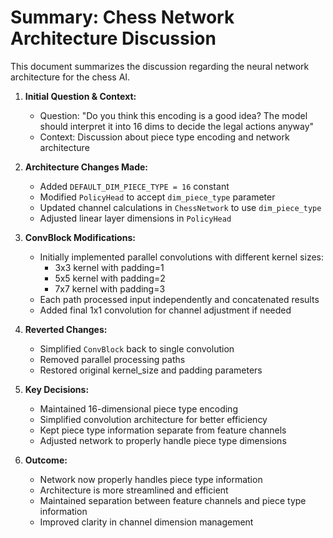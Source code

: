# Summary: Chess Network Architecture Discussion

This document summarizes the discussion regarding the neural network architecture for the chess AI.

1. **Initial Question & Context:**
   * Question: "Do you think this encoding is a good idea? The model should interpret it into 16 dims to decide the legal actions anyway"
   * Context: Discussion about piece type encoding and network architecture

2. **Architecture Changes Made:**
   * Added `DEFAULT_DIM_PIECE_TYPE = 16` constant
   * Modified `PolicyHead` to accept `dim_piece_type` parameter
   * Updated channel calculations in `ChessNetwork` to use `dim_piece_type`
   * Adjusted linear layer dimensions in `PolicyHead`

3. **ConvBlock Modifications:**
   * Initially implemented parallel convolutions with different kernel sizes:
     - 3x3 kernel with padding=1
     - 5x5 kernel with padding=2
     - 7x7 kernel with padding=3
   * Each path processed input independently and concatenated results
   * Added final 1x1 convolution for channel adjustment if needed

4. **Reverted Changes:**
   * Simplified `ConvBlock` back to single convolution
   * Removed parallel processing paths
   * Restored original kernel_size and padding parameters

5. **Key Decisions:**
   * Maintained 16-dimensional piece type encoding
   * Simplified convolution architecture for better efficiency
   * Kept piece type information separate from feature channels
   * Adjusted network to properly handle piece type dimensions

6. **Outcome:**
   * Network now properly handles piece type information
   * Architecture is more streamlined and efficient
   * Maintained separation between feature channels and piece type information
   * Improved clarity in channel dimension management 